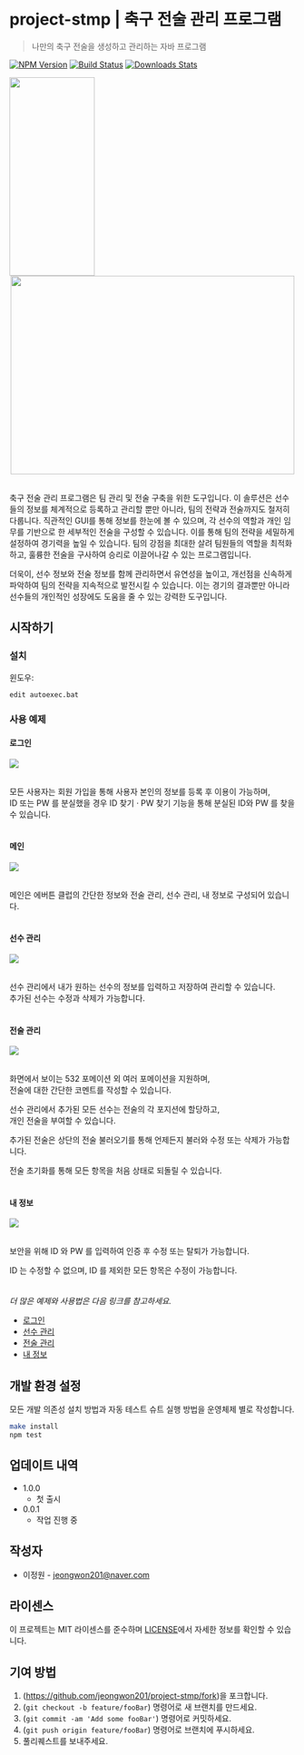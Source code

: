 # project-stmp | 축구 전술 관리 프로그램
> 나만의 축구 전술을 생성하고 관리하는 자바 프로그램

[![NPM Version][npm-image]][npm-url]
[![Build Status][travis-image]][travis-url]
[![Downloads Stats][npm-downloads]][npm-url]

<div align="center">
    <image src="readme/images/main.png" style="float: left; width: 150px; height: 350px;"/>
      <image src="readme/images/tm.png" style="width: 500px; height: 350px;"/>
</div>
<br />

축구 전술 관리 프로그램은 팀 관리 및 전술 구축을 위한 도구입니다. 
이 솔루션은 선수들의 정보를 체계적으로 등록하고 관리할 뿐만 아니라, 팀의 전략과 전술까지도 철저히 다룹니다. 
직관적인 GUI를 통해 정보를 한눈에 볼 수 있으며, 각 선수의 역할과 개인 임무를 기반으로 한 세부적인 전술을 구성할 수 있습니다. 
이를 통해 팀의 전략을 세밀하게 설정하여 경기력을 높일 수 있습니다. 
팀의 강점을 최대한 살려 팀원들의 역할을 최적화하고, 훌륭한 전술을 구사하여 승리로 이끌어나갈 수 있는 프로그램입니다.  

더욱이, 선수 정보와 전술 정보를 함께 관리하면서 유연성을 높이고, 개선점을 신속하게 파악하여 팀의 전략을 지속적으로 발전시킬 수 있습니다. 
이는 경기의 결과뿐만 아니라 선수들의 개인적인 성장에도 도움을 줄 수 있는 강력한 도구입니다.  

## 시작하기

### 설치

윈도우:

```sh
edit autoexec.bat
```

### 사용 예제

#### 로그인
<div>
  <img src="readme/images/login.png" />
</div>
<br />

모든 사용자는 회원 가입을 통해 사용자 본인의 정보를 등록 후 이용이 가능하며,  
ID 또는 PW 를 분실했을 경우 ID 찾기 · PW 찾기 기능을 통해 분실된 ID와 PW 를 찾을 수 있습니다.  
<br />

#### 메인
<div>
  <img src="readme/images/main.png" />
</div>
<br />

메인은 에버튼 클럽의 간단한 정보와 전술 관리, 선수 관리, 내 정보로 구성되어 있습니다.  
<br />

#### 선수 관리
<div>
  <img src="readme/images/pm.png" />
</div>
<br />

선수 관리에서 내가 원하는 선수의 정보를 입력하고 저장하여 관리할 수 있습니다.  
추가된 선수는 수정과 삭제가 가능합니다.  
<br />

#### 전술 관리
<div>
  <img src="readme/images/tm.png" />
</div>
<br />

화면에서 보이는 532 포메이션 외 여러 포메이션을 지원하며,  
전술에 대한 간단한 코멘트를 작성할 수 있습니다.  

선수 관리에서 추가된 모든 선수는 전술의 각 포지션에 할당하고,  
개인 전술을 부여할 수 있습니다.  

추가된 전술은 상단의 전술 불러오기를 통해 언제든지 불러와 수정 또는 삭제가 가능합니다.  

전술 초기화를 통해 모든 항목을 처음 상태로 되돌릴 수 있습니다.  
<br />

#### 내 정보
<div>
  <img src="readme/images/myinfo.png" />
</div>
<br />

보안을 위해 ID 와 PW 를 입력하여 인증 후 수정 또는 탈퇴가 가능합니다.  

ID 는 수정할 수 없으며, ID 를 제외한 모든 항목은 수정이 가능합니다.  
<br />
<br />
_더 많은 예제와 사용법은 다음 링크를 참고하세요._

- <a href="https://github.com/jeongwon201/project-stmp/blob/main/readme/login.md" target="_blank"> 로그인</a>
- <a href="https://github.com/jeongwon201/project-stmp/blob/main/readme/pm.md" target="_blank"> 선수 관리</a>
- <a href="https://github.com/jeongwon201/project-stmp/blob/main/readme/tm.md" target="_blank"> 전술 관리</a>
- <a href="https://github.com/jeongwon201/project-stmp/blob/main/readme/myinfo.md" target="_blank"> 내 정보</a>

## 개발 환경 설정

모든 개발 의존성 설치 방법과 자동 테스트 슈트 실행 방법을 운영체제 별로 작성합니다.

```sh
make install
npm test
```

## 업데이트 내역

* 1.0.0
    * 첫 출시
* 0.0.1
    * 작업 진행 중

## 작성자
- 이정원 - jeongwon201@naver.com

## 라이센스

이 프로젝트는 MIT 라이센스를 준수하며 <a href="https://github.com/jeongwon201/project-stmp/blob/main/LICENSE">LICENSE</a>에서 자세한 정보를 확인할 수 있습니다.

## 기여 방법

1. (<https://github.com/jeongwon201/project-stmp/fork>)을 포크합니다.
2. (`git checkout -b feature/fooBar`) 명령어로 새 브랜치를 만드세요.
3. (`git commit -am 'Add some fooBar'`) 명령어로 커밋하세요.
4. (`git push origin feature/fooBar`) 명령어로 브랜치에 푸시하세요. 
5. 풀리퀘스트를 보내주세요.

<!-- Markdown link & img dfn's -->
[npm-image]: https://img.shields.io/npm/v/datadog-metrics.svg?style=flat-square
[npm-url]: https://npmjs.org/package/datadog-metrics
[npm-downloads]: https://img.shields.io/npm/dm/datadog-metrics.svg?style=flat-square
[travis-image]: https://img.shields.io/travis/dbader/node-datadog-metrics/master.svg?style=flat-square
[travis-url]: https://travis-ci.org/dbader/node-datadog-metrics
[wiki]: https://github.com/yourname/yourproject/wiki
